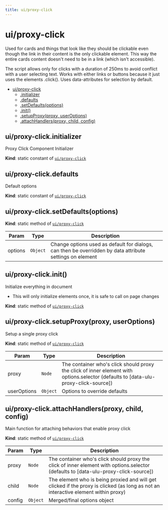 ```yaml
---
title: ui/proxy-click
---
```


<a name="module_ui/proxy-click"></a>

# ui/proxy-click
Used for cards and things that look like they should be clickable 
even though the link in their content is the only clickable element. This way 
the entire cards content doesn't need to be in a link (which isn't accessible). 

The script allows only for clicks with a duration of 250ms to avoid conflict 
with a user selecting text. Works with either links or buttons because it just 
uses the elements .click(). Uses data-attributes for selection by default.


* [ui/proxy-click](#module_ui/proxy-click)
    * [.initializer](#module_ui/proxy-click.initializer)
    * [.defaults](#module_ui/proxy-click.defaults)
    * [.setDefaults(options)](#module_ui/proxy-click.setDefaults)
    * [.init()](#module_ui/proxy-click.init)
    * [.setupProxy(proxy, userOptions)](#module_ui/proxy-click.setupProxy)
    * [.attachHandlers(proxy, child, config)](#module_ui/proxy-click.attachHandlers)

<a name="module_ui/proxy-click.initializer"></a>

## ui/proxy-click.initializer
Proxy Click Component Initializer

**Kind**: static constant of [<code>ui/proxy-click</code>](#module_ui/proxy-click)  
<a name="module_ui/proxy-click.defaults"></a>

## ui/proxy-click.defaults
Default options

**Kind**: static constant of [<code>ui/proxy-click</code>](#module_ui/proxy-click)  
<a name="module_ui/proxy-click.setDefaults"></a>

## ui/proxy-click.setDefaults(options)
**Kind**: static method of [<code>ui/proxy-click</code>](#module_ui/proxy-click)  

| Param | Type | Description |
| --- | --- | --- |
| options | <code>Object</code> | Change options used as default for dialogs, can then be overridden by data attribute settings on element |

<a name="module_ui/proxy-click.init"></a>

## ui/proxy-click.init()
Initialize everything in document
- This will only initialize elements once, it is safe to call on page changes

**Kind**: static method of [<code>ui/proxy-click</code>](#module_ui/proxy-click)  
<a name="module_ui/proxy-click.setupProxy"></a>

## ui/proxy-click.setupProxy(proxy, userOptions)
Setup a single proxy click

**Kind**: static method of [<code>ui/proxy-click</code>](#module_ui/proxy-click)  

| Param | Type | Description |
| --- | --- | --- |
| proxy | <code>Node</code> | The container who's click should proxy the click of inner element with options.selector (defaults to [data-ulu-proxy-click-source]) |
| userOptions | <code>Object</code> | Options to override defaults |

<a name="module_ui/proxy-click.attachHandlers"></a>

## ui/proxy-click.attachHandlers(proxy, child, config)
Main function for attaching behaviors that enable proxy click

**Kind**: static method of [<code>ui/proxy-click</code>](#module_ui/proxy-click)  

| Param | Type | Description |
| --- | --- | --- |
| proxy | <code>Node</code> | The container who's click should proxy the click of inner element with options.selector (defaults to [data-ulu-proxy-click-source]) |
| child | <code>Node</code> | The element who is being proxied and will get clicked if the proxy is clicked (as long as not an interactive element within proxy) |
| config | <code>Object</code> | Merged/final options object |


  